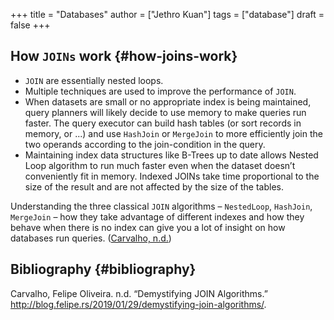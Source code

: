 +++
title = "Databases"
author = ["Jethro Kuan"]
tags = ["database"]
draft = false
+++

## How `JOINs` work {#how-joins-work}

- `JOIN` are essentially nested loops.
- Multiple techniques are used to improve the performance of `JOIN`.
- When datasets are small or no appropriate index is being maintained,
  query planners will likely decide to use memory to make queries run
  faster. The query executor can build hash tables (or sort records in
  memory, or ...) and use `HashJoin` or `MergeJoin` to more efficiently join
  the two operands according to the join-condition in the query.
- Maintaining index data structures like B-Trees up to date allows
  Nested Loop algorithm to run much faster even when the dataset
  doesn’t conveniently fit in memory. Indexed JOINs take time
  proportional to the size of the result and are not affected by the
  size of the tables.

Understanding the three classical `JOIN` algorithms – `NestedLoop`,
`HashJoin`, `MergeJoin` – how they take advantage of different indexes and
how they behave when there is no index can give you a lot of insight
on how databases run queries. ([Carvalho, n.d.](#orgf4b5529))

## Bibliography {#bibliography}

<a id="orgf4b5529"></a>Carvalho, Felipe Oliveira. n.d. “Demystifying JOIN Algorithms.” <http://blog.felipe.rs/2019/01/29/demystifying-join-algorithms/>.
